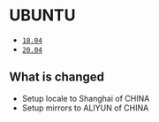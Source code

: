 # UBUNTU

* [`18.04`](https://github.com/kuituoshi/docker/blob/master/ubuntu/18.04/Dockerfile)
* [`20.04`](https://github.com/kuituoshi/docker/blob/master/ubuntu/20.04/Dockerfile)


## What is changed

* Setup locale to Shanghai of CHINA
* Setup mirrors to ALIYUN of CHINA